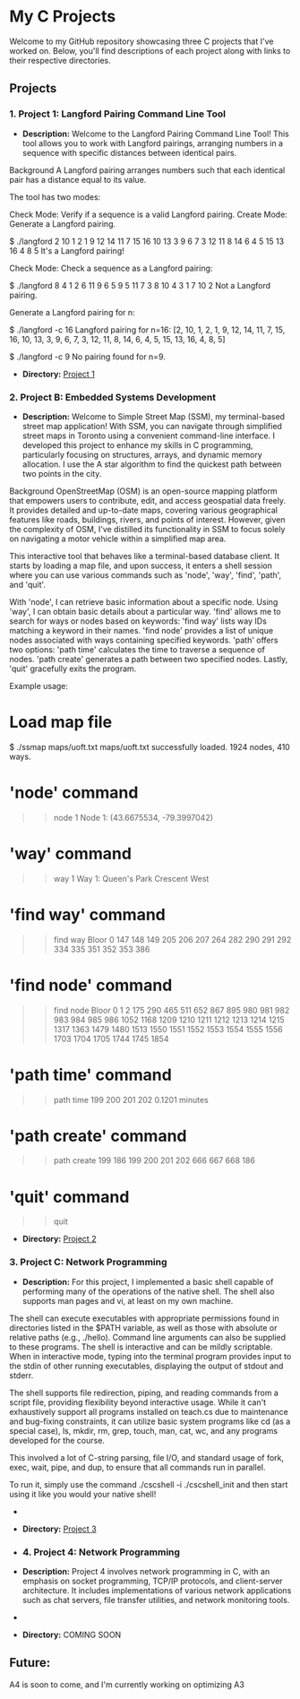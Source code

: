 # My C Projects

Welcome to my GitHub repository showcasing three C projects that I've worked on. Below, you'll find descriptions of each project along with links to their respective directories.

## Projects

### 1. Project 1: Langford Pairing Command Line Tool

- **Description:** 
Welcome to the Langford Pairing Command Line Tool! This tool allows you to work with Langford pairings, arranging numbers in a sequence with specific distances between identical pairs.

Background
A Langford pairing arranges numbers such that each identical pair has a distance equal to its value.

The tool has two modes:

Check Mode: Verify if a sequence is a valid Langford pairing.
Create Mode: Generate a Langford pairing.

$ ./langford 2 10 1 2 1 9 12 14 11 7 15 16 10 13 3 9 6 7 3 12 11 8 14 6 4 5 15 13 16 4 8 5
It's a Langford pairing!

Check Mode:
Check a sequence as a Langford pairing:

$ ./langford 8 4 1 2 6 11 9 6 5 9 5 11 7 3 8 10 4 3 1 7 10 2
Not a Langford pairing.

Generate a Langford pairing for n:

$ ./langford -c 16
Langford pairing for n=16: [2, 10, 1, 2, 1, 9, 12, 14, 11, 7, 15, 16, 10, 13, 3, 9, 6, 7, 3, 12, 11, 8, 14, 6, 4, 5, 15, 13, 16, 4, 8, 5]

$ ./langford -c 9
No pairing found for n=9.


- **Directory:** [Project 1](Projects/A1)

### 2. Project B: Embedded Systems Development

- **Description:**
Welcome to Simple Street Map (SSM), my terminal-based street map application! With SSM, you can navigate through simplified street maps in Toronto using a convenient command-line interface. I developed this project to enhance my skills in C programming, particularly focusing on structures, arrays, and dynamic memory allocation. I use the A star algorithm to find the quickest path between two points in the city.

Background
OpenStreetMap (OSM) is an open-source mapping platform that empowers users to contribute, edit, and access geospatial data freely. It provides detailed and up-to-date maps, covering various geographical features like roads, buildings, rivers, and points of interest. However, given the complexity of OSM, I've distilled its functionality in SSM to focus solely on navigating a motor vehicle within a simplified map area.

This interactive tool that behaves like a terminal-based database client. It starts by loading a map file, and upon success, it enters a shell session where you can use various commands such as 'node', 'way', 'find', 'path', and 'quit'.

With 'node', I can retrieve basic information about a specific node.
Using 'way', I can obtain basic details about a particular way.
'find' allows me to search for ways or nodes based on keywords:
'find way' lists way IDs matching a keyword in their names.
'find node' provides a list of unique nodes associated with ways containing specified keywords.
'path' offers two options:
'path time' calculates the time to traverse a sequence of nodes.
'path create' generates a path between two specified nodes.
Lastly, 'quit' gracefully exits the program.

Example usage:

# Load map file
$ ./ssmap maps/uoft.txt
maps/uoft.txt successfully loaded. 1924 nodes, 410 ways.
>>

# 'node' command
>> node 1
Node 1: (43.6675534, -79.3997042)

# 'way' command
>> way 1
Way 1: Queen's Park Crescent West

# 'find way' command
>> find way Bloor
0 147 148 149 205 206 207 264 282 290 291 292 334 335 351 352 353 386

# 'find node' command
>> find node Bloor
0 1 2 175 290 465 511 652 867 895 980 981 982 983 984 985 986 1052 1168 1209 1210 1211 1212 1213 1214 1215 1317 1363 1479 1480 1513 1550 1551 1552 1553 1554 1555 1556 1703 1704 1705 1744 1745 1854

# 'path time' command
>> path time 199 200 201 202
0.1201 minutes

# 'path create' command
>> path create 199 186
199 200 201 202 666 667 668 186

# 'quit' command
>> quit


- **Directory:** [Project 2](Projects/A1)

### 3. Project C: Network Programming

- **Description:** For this project, I implemented a basic shell capable of performing many of the operations of the native shell. The shell also supports man pages and vi, at least on my own machine.

The shell can execute executables with appropriate permissions found in directories listed in the $PATH variable, as well as those with absolute or relative paths (e.g., ./hello). Command line arguments can also be supplied to these programs. The shell is interactive and can be mildly scriptable. When in interactive mode, typing into the terminal program provides input to the stdin of other running executables, displaying the output of stdout and stderr.

The shell supports file redirection, piping, and reading commands from a script file, providing flexibility beyond interactive usage. While it can't exhaustively support all programs installed on teach.cs due to maintenance and bug-fixing constraints, it can utilize basic system programs like cd (as a special case), ls, mkdir, rm, grep, touch, man, cat, wc, and any programs developed for the course.

This involved a lot of C-string parsing, file I/O, and standard usage of fork, exec, wait, pipe, and dup, to ensure that all commands run in parallel.

To run it, simply use the command ./cscshell -i ./cscshell_init
and then start using it like you would your native shell!

- 

- **Directory:** [Project 3](Projects/A1)

- ### 4. Project 4: Network Programming

- **Description:** Project 4 involves network programming in C, with an emphasis on socket programming, TCP/IP protocols, and client-server architecture. It includes implementations of various network applications such as chat servers, file transfer utilities, and network monitoring tools.

- 

- **Directory:** COMING SOON


## Future:

A4 is soon to come, and I'm currently working on optimizing A3 

